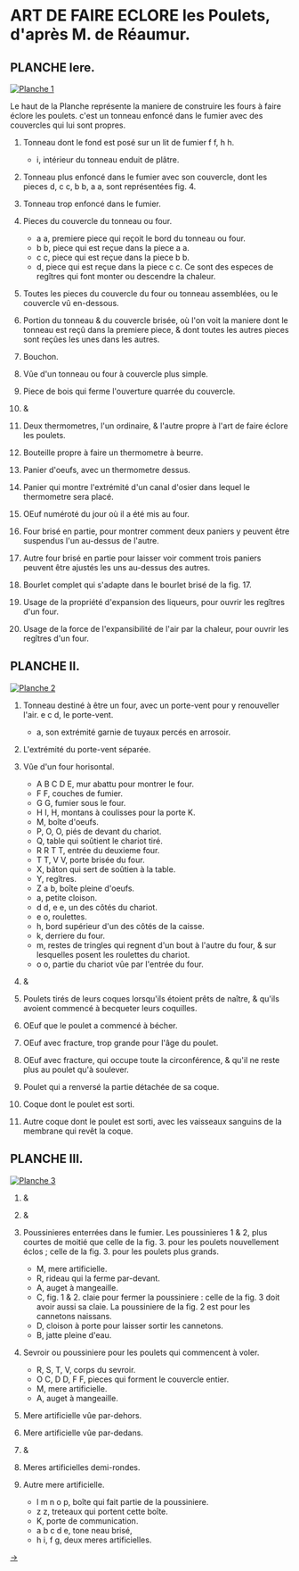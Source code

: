 ART DE FAIRE ECLORE les Poulets, d'après M. de Réaumur.
=======================================================

PLANCHE Iere.
-------------

[![Planche 1](Planche_1.jpeg)](Planche_1.jpeg)

Le haut de la Planche représente la maniere de construire les fours à faire éclore les poulets. c'est un tonneau enfoncé dans le fumier avec des couvercles qui lui sont propres.

1. Tonneau dont le fond est posé sur un lit de fumier f f, h h.
	- i, intérieur du tonneau enduit de plâtre.

2. Tonneau plus enfoncé dans le fumier avec son couvercle, dont les pieces d, c c, b b, a a, sont représentées fig. 4.

3. Tonneau trop enfoncé dans le fumier.

4. Pieces du couvercle du tonneau ou four.
	- a a, premiere piece qui reçoit le bord du tonneau ou four.
	- b b, piece qui est reçue dans la piece a a.
	- c c, piece qui est reçue dans la piece b b.
	- d, piece qui est reçue dans la piece c c.
	Ce sont des especes de regîtres qui font monter ou descendre la chaleur.

5. Toutes les pieces du couvercle du four ou tonneau assemblées, ou le couvercle vû en-dessous.

6. Portion du tonneau & du couvercle brisée, où l'on voit la maniere dont le tonneau est reçû dans la premiere piece, & dont toutes les autres pieces sont reçûes les unes dans les autres.

7. Bouchon.

8. Vûe d'un tonneau ou four à couvercle plus simple.

9. Piece de bois qui ferme l'ouverture quarrée du couvercle.

10. &

11. Deux thermometres, l'un ordinaire, & l'autre propre à l'art de faire éclore les poulets.

12. Bouteille propre à faire un thermometre à beurre.

13. Panier d'oeufs, avec un thermometre dessus.

14. Panier qui montre l'extrémité d'un canal d'osier dans lequel le thermometre sera placé.

15. OEuf numéroté du jour où il a été mis au four.

16. Four brisé en partie, pour montrer comment deux paniers y peuvent être suspendus l'un au-dessus de l'autre.

17. Autre four brisé en partie pour laisser voir comment trois paniers peuvent être ajustés les uns au-dessus des autres.

18. Bourlet complet qui s'adapte dans le bourlet brisé de la fig. 17.

19. Usage de la propriété d'expansion des liqueurs, pour ouvrir les regîtres d'un four.

20. Usage de la force de l'expansibilité de l'air par la chaleur, pour ouvrir les regîtres d'un four.


PLANCHE II.
-----------

[![Planche 2](Planche_2.jpeg)](Planche_2.jpeg)

1. Tonneau destiné à être un four, avec un porte-vent pour y renouveller l'air. e c d, le porte-vent.
	- a, son extrémité garnie de tuyaux percés en arrosoir.

2. L'extrémité du porte-vent séparée.

3. Vûe d'un four horisontal.
	- A B C D E, mur abattu pour montrer le four.
	- F F, couches de fumier.
	- G G, fumier sous le four.
	- H I, H, montans à coulisses pour la porte K.
	- M, boîte d'oeufs.
	- P, O, O, piés de devant du chariot.
	- Q, table qui soûtient le chariot tiré.
	- R R T T, entrée du deuxieme four.
	- T T, V V, porte brisée du four.
	- X, bâton qui sert de soûtien à la table.
	- Y, regîtres.
	- Z a b, boîte pleine d'oeufs.
	- a, petite cloison.
	- d d, e e, un des côtés du chariot.
	- e o, roulettes.
	- h, bord supérieur d'un des côtés de la caisse.
	- k, derriere du four.
	- m, restes de tringles qui regnent d'un bout à l'autre du four, & sur lesquelles posent les roulettes du chariot.
	- o o, partie du chariot vûe par l'entrée du four.

4. &

5. Poulets tirés de leurs coques lorsqu'ils étoient prêts de naître, & qu'ils avoient commencé à becqueter leurs coquilles.

6. OEuf que le poulet a commencé à bécher.

7. OEuf avec fracture, trop grande pour l'âge du poulet.

8. OEuf avec fracture, qui occupe toute la circonférence, & qu'il ne reste plus au poulet qu'à soulever.

9. Poulet qui a renversé la partie détachée de sa coque.

10. Coque dont le poulet est sorti.

11. Autre coque dont le poulet est sorti, avec les vaisseaux sanguins de la membrane qui revêt la coque.


PLANCHE III.
------------

[![Planche 3](Planche_3.jpeg)](Planche_3.jpeg)

1. &

2. &

3. Poussinieres enterrées dans le fumier. Les poussinieres 1 & 2, plus courtes de moitié que celle de la fig. 3. pour les poulets nouvellement éclos ; celle de la fig. 3. pour les poulets plus grands.
	- M, mere artificielle.
	- R, rideau qui la ferme par-devant.
	- A, auget à mangeaille.
	- C, fig. 1 & 2. claie pour fermer la poussiniere : celle de la fig. 3 doit avoir aussi sa claie. La poussiniere de la fig. 2 est pour les cannetons naissans.
	- D, cloison à porte pour laisser sortir les cannetons.
	- B, jatte pleine d'eau.

4. Sevroir ou poussiniere pour les poulets qui commencent à voler.
	- R, S, T, V, corps du sevroir.
	- O C, D D, F F, pieces qui forment le couvercle entier.
	- M, mere artificielle.
	- A, auget à mangeaille.

5. Mere artificielle vûe par-dehors.

6. Mere artificielle vûe par-dedans.

7. &

8. Meres artificielles demi-rondes.

9. Autre mere artificielle.
	- l m n o p, boîte qui fait partie de la poussiniere.
	- z z, treteaux qui portent cette boîte.
	- K, porte de communication.
	- a b c d e, tone neau brisé,
	- h i, f g, deux meres artificielles.


[->](../../08-Aiguillier/1-Aiguillier/Légende.md)
